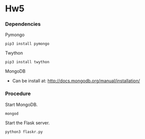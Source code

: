# Hw5

### Dependencies
Pymongo  
```
pip3 install pymongo
```
Twython
```
pip3 install twython
```
MongoDB
* Can be install at: http://docs.mongodb.org/manual/installation/



### Procedure
Start MongoDB.
```
mongod
```

Start the Flask server.
```
python3 flaskr.py
```





